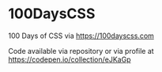 # 100DaysCSS

100 Days of CSS via https://100dayscss.com

Code available via repository or via profile at https://codepen.io/collection/eJKaGp
